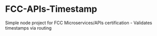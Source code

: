 # FCC-APIs-Timestamp
Simple node project for FCC Microservices/APIs certification - Validates timestamps via routing
